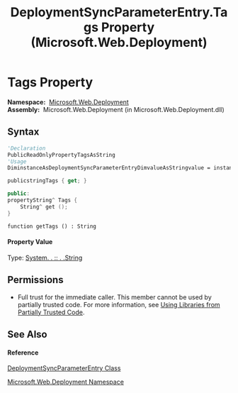 ﻿---
title: DeploymentSyncParameterEntry.Tags Property  (Microsoft.Web.Deployment)
TOCTitle: Tags Property
ms:assetid: P:Microsoft.Web.Deployment.DeploymentSyncParameterEntry.Tags
ms:mtpsurl: https://msdn.microsoft.com/en-us/library/microsoft.web.deployment.deploymentsyncparameterentry.tags(v=VS.90)
ms:contentKeyID: 20208689
ms.date: 05/02/2012
mtps_version: v=VS.90
f1_keywords:
- Microsoft.Web.Deployment.DeploymentSyncParameterEntry.Tags
- Microsoft.Web.Deployment.DeploymentSyncParameterEntry.get_Tags
dev_langs:
- CSharp
- JScript
- VB
- c++
api_location:
- Microsoft.Web.Deployment.dll
api_name:
- Microsoft.Web.Deployment.DeploymentSyncParameterEntry.get_Tags
- Microsoft.Web.Deployment.DeploymentSyncParameterEntry.Tags
api_type:
- Managed
topic_type:
- apiref
- kbSyntax
product_family_name: VS
ROBOTS: INDEX,FOLLOW
---

# Tags Property

**Namespace:**  [Microsoft.Web.Deployment](microsoft-web-deployment-namespace.md)  
**Assembly:**  Microsoft.Web.Deployment (in Microsoft.Web.Deployment.dll)

## Syntax

``` vb
'Declaration
PublicReadOnlyPropertyTagsAsString
'Usage
DiminstanceAsDeploymentSyncParameterEntryDimvalueAsStringvalue = instance.Tags
```

``` csharp
publicstringTags { get; }
```

``` c++
public:
propertyString^ Tags {
    String^ get ();
}
```

``` jscript
function getTags () : String
```

#### Property Value

Type: [System. . :: . .String](https://msdn.microsoft.com/en-us/library/s1wwdcbf\(v=vs.90\))  

## Permissions

  - Full trust for the immediate caller. This member cannot be used by partially trusted code. For more information, see [Using Libraries from Partially Trusted Code](https://msdn.microsoft.com/en-us/library/8skskf63\(v=vs.90\)).

## See Also

#### Reference

[DeploymentSyncParameterEntry Class](deploymentsyncparameterentry-class-microsoft-web-deployment.md)

[Microsoft.Web.Deployment Namespace](microsoft-web-deployment-namespace.md)

